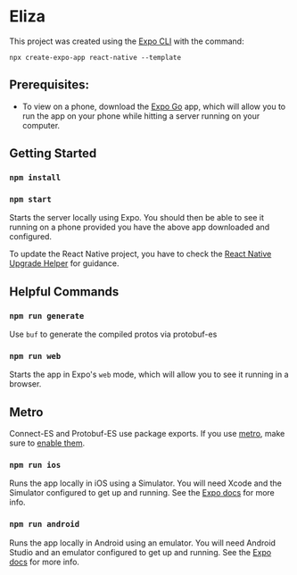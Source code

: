 # Eliza

This project was created using the [Expo CLI](https://docs.expo.dev/workflow/expo-cli/) with the command:

`npx create-expo-app react-native --template`

## Prerequisites:

* To view on a phone, download the [Expo Go](https://expo.dev/client) app, which will allow you to run the app on your
phone while hitting a server running on your computer.

## Getting Started

### `npm install`
### `npm start`

Starts the server locally using Expo.  You should then be able to see it running on a phone provided you have the above
app downloaded and configured.

To update the React Native project, you have to check the 
[React Native Upgrade Helper](https://react-native-community.github.io/upgrade-helper/) for guidance.

## Helpful Commands

### `npm run generate`

Use `buf` to generate the compiled protos via protobuf-es

### `npm run web`

Starts the app in Expo's `web` mode, which will allow you to see it running in a browser.

## Metro

Connect-ES and Protobuf-ES use package exports. If you use [metro](https://github.com/facebook/metro), 
make sure to [enable them](https://metrobundler.dev/docs/package-exports/).

### `npm run ios`

Runs the app locally in iOS using a Simulator. You will need Xcode and the Simulator configured to get up and running. See the [Expo docs](https://docs.expo.dev/workflow/ios-simulator/) for more info.

### `npm run android`

Runs the app locally in Android using an emulator. You will need Android Studio and an emulator configured to get up and running. See the [Expo docs](https://docs.expo.dev/workflow/android-studio-emulator/) for more info.
